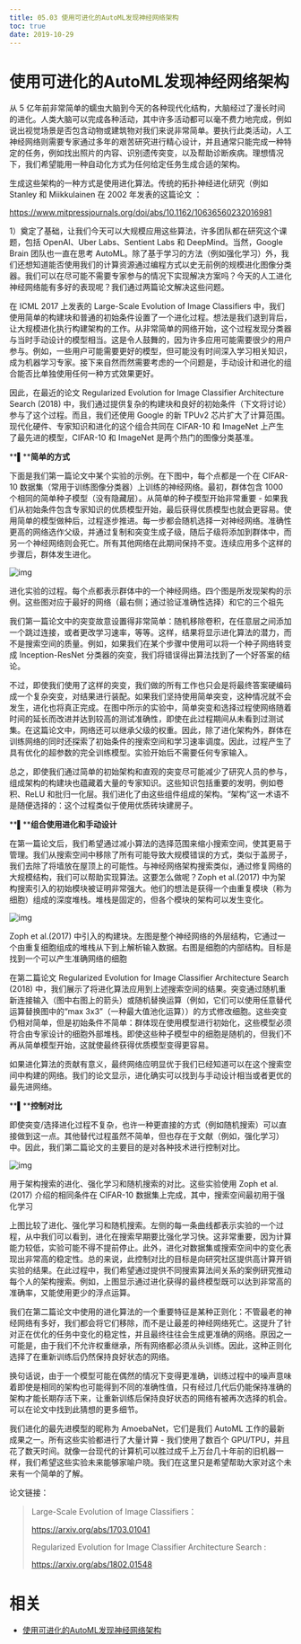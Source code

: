```yaml
---
title: 05.03 使用可进化的AutoML发现神经网络架构
toc: true
date: 2019-10-29
---
```

# 使用可进化的AutoML发现神经网络架构

从 5 亿年前非常简单的蠕虫大脑到今天的各种现代化结构，大脑经过了漫长时间的进化。人类大脑可以完成各种活动，其中许多活动都可以毫不费力地完成，例如说出视觉场景是否包含动物或建筑物对我们来说非常简单。要执行此类活动，人工神经网络则需要专家通过多年的艰苦研究进行精心设计，并且通常只能完成一种特定的任务，例如找出照片的内容、识别遗传突变，以及帮助诊断疾病。理想情况下，我们希望能用一种自动化方式为任何给定任务生成合适的架构。


生成这些架构的一种方式是使用进化算法。传统的拓扑神经进化研究（例如 Stanley 和 Miikkulainen 在 2002 年发表的这篇论文 ：



https://www.mitpressjournals.org/doi/abs/10.1162/10636560232016981



1）奠定了基础，让我们今天可以大规模应用这些算法，许多团队都在研究这个课题，包括 OpenAI、Uber Labs、Sentient Labs 和 DeepMind。当然，Google Brain 团队也一直在思考 AutoML。除了基于学习的方法（例如强化学习）外，我们还想知道能否使用我们的计算资源通过编程方式以史无前例的规模进化图像分类器。我们可以在尽可能不需要专家参与的情况下实现解决方案吗？今天的人工进化神经网络能有多好的表现呢？我们通过两篇论文解决这些问题。

在 ICML 2017 上发表的 Large-Scale Evolution of Image Classifiers 中，我们使用简单的构建块和普通的初始条件设置了一个进化过程。想法是我们退到背后，让大规模进化执行构建架构的工作。从非常简单的网络开始，这个过程发现分类器与当时手动设计的模型相当。这是令人鼓舞的，因为许多应用可能需要很少的用户参与。例如，一些用户可能需要更好的模型，但可能没有时间深入学习相关知识，成为机器学习专家。接下来自然而然需要考虑的一个问题是，手动设计和进化的组合能否比单独使用任何一种方式效果更好。



因此，在最近的论文 Regularized Evolution for Image Classifier Architecture Search (2018) 中，我们通过提供复杂的构建块和良好的初始条件（下文将讨论）参与了这个过程。而且，我们还使用 Google 的新 TPUv2 芯片扩大了计算范围。现代化硬件、专家知识和进化的这个组合共同在 CIFAR-10 和 ImageNet 上产生了最先进的模型，CIFAR-10 和 ImageNet 是两个热门的图像分类基准。



**▌****简单的方式**



下面是我们第一篇论文中某个实验的示例。在下图中，每个点都是一个在 CIFAR-10 数据集（常用于训练图像分类器）上训练的神经网络。最初，群体包含 1000 个相同的简单种子模型（没有隐藏层）。从简单的种子模型开始非常重要 - 如果我们从初始条件包含专家知识的优质模型开始，最后获得优质模型也就会更容易。使用简单的模型做种后，过程逐步推进。每一步都会随机选择一对神经网络。准确性更高的网络选作父级，并通过复制和突变生成子级，随后子级将添加到群体中，而另一个神经网络则会死亡。所有其他网络在此期间保持不变。连续应用多个这样的步骤后，群体发生进化。



![img](https://mmbiz.qpic.cn/mmbiz_png/NkE3uMFiafXHMpiapVMf5d7loasY743rgFcx1aNjhQicG3sa8L8hS5Rhsez2nP23zniciao0fmhFqCL0JCuOiaGAibY8Q/640?wx_fmt=png&tp=webp&wxfrom=5&wx_lazy=1&wx_co=1)



进化实验的过程。每个点都表示群体中的一个神经网络。四个图是所发现架构的示例。这些图对应于最好的网络（最右侧；通过验证准确性选择）和它的三个祖先



我们第一篇论文中的突变故意设置得非常简单：随机移除卷积，在任意层之间添加一个跳过连接，或者更改学习速率，等等。这样，结果将显示进化算法的潜力，而不是搜索空间的质量。例如，如果我们在某个步骤中使用可以将一个种子网络转变成 Inception-ResNet 分类器的突变，我们将错误得出算法找到了一个好答案的结论。



不过，即使我们使用了这样的突变，我们做的所有工作也只会是将最终答案硬编码成一个复杂突变，对结果进行装配。如果我们坚持使用简单突变，这种情况就不会发生，进化也将真正完成。在图中所示的实验中，简单突变和选择过程使网络随着时间的延长而改进并达到较高的测试准确性，即使在此过程期间从未看到过测试集。在这篇论文中，网络还可以继承父级的权重。因此，除了进化架构外，群体在训练网络的同时还探索了初始条件的搜索空间和学习速率调度。因此，过程产生了具有优化的超参数的完全训练模型。实验开始后不需要任何专家输入。

总之，即使我们通过简单的初始架构和直观的突变尽可能减少了研究人员的参与，组成架构的构建块也蕴藏着大量的专家知识。这些知识包括重要的发明，例如卷积、ReLU 和批归一化层。我们进化了由这些组件组成的架构。“架构”这一术语不是随便选择的：这个过程类似于使用优质砖块建房子。



**▌****组合使用进化和手动设计**



在第一篇论文后，我们希望通过减小算法的选择范围来缩小搜索空间，使其更易于管理。我们从搜索空间中移除了所有可能导致大规模错误的方式，类似于盖房子，我们去除了将墙放在屋顶上的可能性。与神经网络架构搜索类似，通过修复网络的大规模结构，我们可以帮助实现算法。这要怎么做呢？Zoph et al.(2017) 中为架构搜索引入的初始模块被证明非常强大。他们的想法是获得一个由重复模块（称为细胞）组成的深度堆栈。堆栈是固定的，但各个模块的架构可以发生变化。



![img](https://mmbiz.qpic.cn/mmbiz_png/NkE3uMFiafXHMpiapVMf5d7loasY743rgFWEPxl9c3uN8DJgOpjiaDXNXUOYL2EQYXZ0XQNU6fa4RibBlwkZUz7fXQ/640?wx_fmt=png&tp=webp&wxfrom=5&wx_lazy=1&wx_co=1)



Zoph et al.(2017) 中引入的构建块。左图是整个神经网络的外层结构，它通过一个由重复细胞组成的堆栈从下到上解析输入数据。右图是细胞的内部结构。目标是找到一个可以产生准确网络的细胞



在第二篇论文 Regularized Evolution for Image Classifier Architecture Search (2018) 中，我们展示了将进化算法应用到上述搜索空间的结果。突变通过随机重新连接输入（图中右图上的箭头）或随机替换运算（例如，它们可以使用任意替代运算替换图中的“max 3x3”（一种最大值池化运算））的方式修改细胞。这些突变仍相对简单，但是初始条件不简单：群体现在使用模型进行初始化，这些模型必须符合由专家设计的细胞外部堆栈。即使这些种子模型中的细胞是随机的，但我们不再从简单模型开始，这就使最终获得优质模型变得更容易。



如果进化算法的贡献有意义，最终网络应明显优于我们已经知道可以在这个搜索空间中构建的网络。我们的论文显示，进化确实可以找到与手动设计相当或者更优的最先进网络。



**▌****控制对比**



即使突变/选择进化过程不复杂，也许一种更直接的方式（例如随机搜索）可以直接做到这一点。其他替代过程虽然不简单，但也存在于文献（例如，强化学习）中。因此，我们第二篇论文的主要目的是对各种技术进行控制对比。



![img](https://mmbiz.qpic.cn/mmbiz_png/NkE3uMFiafXHMpiapVMf5d7loasY743rgFZ2WZz9u7d4ylU6PoyMAj7xo3q7WBftsvcfFYKK8MyF2VO1OibqCiciaxA/640?wx_fmt=png&tp=webp&wxfrom=5&wx_lazy=1&wx_co=1)



用于架构搜索的进化、强化学习和随机搜索的对比。这些实验使用 Zoph et al.(2017) 介绍的相同条件在 CIFAR-10 数据集上完成，其中，搜索空间最初用于强化学习



上图比较了进化、强化学习和随机搜索。左侧的每一条曲线都表示实验的一个过程，从中我们可以看到，进化在搜索早期要比强化学习快。这非常重要，因为计算能力较低，实验可能不得不提前停止。此外，进化对数据集或搜索空间中的变化表现出非常高的稳定性。总的来说，此控制对比的目标是向研究社区提供高计算开销实验的结果。在此过程中，我们希望通过提供不同搜索算法间关系的案例研究推动每个人的架构搜索。例如，上图显示通过进化获得的最终模型既可以达到非常高的准确率，又能使用更少的浮点运算。

我们在第二篇论文中使用的进化算法的一个重要特征是某种正则化：不管最老的神经网络有多好，我们都会将它们移除，而不是让最差的神经网络死亡。这提升了针对正在优化的任务中变化的稳定性，并且最终往往会生成更准确的网络。原因之一可能是，由于我们不允许权重继承，所有网络都必须从头训练。因此，这种正则化选择了在重新训练后仍然保持良好状态的网络。



换句话说，由于一个模型可能在偶然的情况下变得更准确，训练过程中的噪声意味着即使是相同的架构也可能得到不同的准确性值，只有经过几代后仍能保持准确的架构才能长期存活下来，让重新训练后保持良好状态的网络有被再次选择的机会。可以在论文中找到此猜想的更多细节。

我们进化的最先进模型的昵称为 AmoebaNet，它们是我们 AutoML 工作的最新成果之一。所有这些实验都进行了大量计算 - 我们使用了数百个 GPU/TPU，并且花了数天时间。就像一台现代的计算机可以胜过成千上万台几十年前的旧机器一样，我们希望这些实验未来能够家喻户晓。我们在这里只是希望帮助大家对这个未来有一个简单的了解。



论文链接：

> Large-Scale Evolution of Image Classifiers：
>
> https://arxiv.org/abs/1703.01041
>
> Regularized Evolution for Image Classifier Architecture Search :
>
> https://arxiv.org/abs/1802.01548


# 相关

- [使用可进化的AutoML发现神经网络架构](https://baijiahao.baidu.com/s?id=1597300660672575647&wfr=spider&for=pc)
